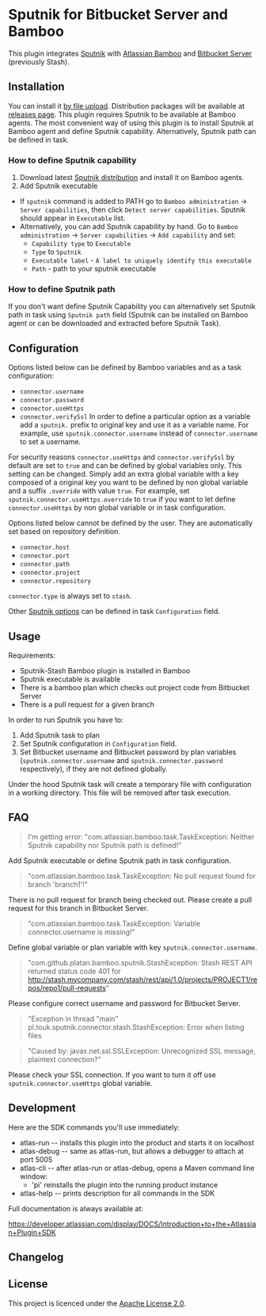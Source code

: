 # Sputnik for Bitbucket Server and Bamboo

This plugin integrates [Sputnik](https://github.com/TouK/sputnik) with [Atlassian Bamboo](https://www.atlassian.com/software/bamboo) and [Bitbucket Server](https://www.atlassian.com/software/bitbucket/server) (previously Stash).

## Installation
<!--
Plugin is available in [Atlassian Marketplace](https://marketplace.atlassian.com/plugins/com.github.platan.bamboo.sputnik.sputnik-bamboo-plugin/server/overview). You can install it [from the Marketplace](https://confluence.atlassian.com/display/UPM/Finding+new+add-ons) or [by file upload](https://confluence.atlassian.com/display/UPM/Installing+add-ons). 
 -->
You can install it [by file upload](https://confluence.atlassian.com/display/UPM/Installing+add-ons). Distribution packages will be available at [releases page](https://github.com/platan/sputnik-stash-bamboo-plugin/releases).
This plugin requires Sputnik to be available at Bamboo agents. The most convenient way of using this plugin is to install Sputnik at Bamboo agent and define Sputnik capability. Alternatively, Sputnik path can be defined in task.

### How to define Sputnik capability
1. Download latest [Sputnik distribution](https://github.com/TouK/sputnik/releases) and install it on Bamboo agents.
2. Add Sputnik executable
  - If `sputnik` command is added to PATH go to `Bamboo administration` -> `Server capabilities`, then click `Detect server capabilities`. Sputnik should appear in `Executable` list.
  - Alternatively, you can add Sputnik capability by hand. Go to `Bamboo administration` -> `Server capabilities` -> `Add capability` and set:
    - `Capability type` to `Executable`
    - `Type` to `Sputnik`
    - `Executable label` - `A label to uniquely identify this executable`
    - `Path` - path to your sputnik executable

### How to define Sputnik path
If you don't want define Sputnik Capability you can alternatively set Sputnik path in task using `Sputnik path` field (Sputnik can be installed on Bamboo agent or can be downloaded and extracted before Sputnik Task).

## Configuration
Options listed below can be defined by Bamboo variables and as a task configuration:
- `connector.username`
- `connector.password`
- `connector.useHttps`
- `connector.verifySsl`
In order to define a particular option as a variable add a `sputnik.` prefix to original key and use it as a variable name. For example, use `sputnik.connector.username` instead of `connector.username` to set a username.

For security reasons `connector.useHttps` and `connector.verifySsl` by default are set to `true` and can be defined by global variables only. This setting can be changed. Simply add an extra global variable with a key composed of a original key you want to be defined by non global variable and a suffix `.override` with value `true`. For example, set `sputnik.connector.useHttps.override` to `true` if you want to let define `connector.useHttps` by non global variable or in task configuration.

Options listed below cannot be defined by the user. They are automatically set based on repository definition.
- `connector.host`
- `connector.port`
- `connector.path`
- `connector.project`
- `connector.repository`

`connector.type` is always set to `stash`.

Other [Sputnik options](https://github.com/TouK/sputnik/blob/master/src/main/java/pl/touk/sputnik/configuration/GeneralOption.java) can be defined in task `Configuration` field. 

## Usage
Requirements:
- Sputnik-Stash Bamboo plugin is installed in Bamboo
- Sputnik executable is available
- There is a bamboo plan which checks out project code from Bitbucket Server
- There is a pull request for a given branch

In order to run Sputnik you have to:

1. Add Sputnik task to plan
1. Set Sputnik configuration in `Configuration` field. 
1. Set Bitbucket username and Bitbucket password by plan variables (`sputnik.connector.username` and `sputnik.connector.password` respectively), if they are not defined globally. 

Under the hood Sputnik task will create a temporary file with configuration in a working directory. This file will be removed after task execution.  

## FAQ
> I'm getting error: "com.atlassian.bamboo.task.TaskException: Neither Sputnik capability nor Sputnik path is defined!"

Add Sputnik executable or define Sputnik path in task configuration.


> "com.atlassian.bamboo.task.TaskException: No pull request found for branch 'branch1'!"

There is no pull request for branch being checked out. Please create a pull request for this branch in Bitbucket Server.


> "com.atlassian.bamboo.task.TaskException: Variable connector.username is missing!"

Define global variable or plan variable with key `sputnik.connector.username`.  


> "com.github.platan.bamboo.sputnik.StashException: Stash REST API returned status code 401 for http://stash.mycompany.com/stash/rest/api/1.0/projects/PROJECT1/repos/repo1/pull-requests"

Please configure correct username and password for Bitbucket Server.


> "Exception in thread "main" pl.touk.sputnik.connector.stash.StashException: Error when listing files

> "Caused by: javax.net.ssl.SSLException: Unrecognized SSL message, plaintext connection?"

Please check your SSL connection. If you want to turn it off use `sputnik.connector.useHttps` global variable. 

## Development

Here are the SDK commands you'll use immediately:

- atlas-run   -- installs this plugin into the product and starts it on localhost
- atlas-debug -- same as atlas-run, but allows a debugger to attach at port 5005
- atlas-cli   -- after atlas-run or atlas-debug, opens a Maven command line window:
    - 'pi' reinstalls the plugin into the running product instance
- atlas-help  -- prints description for all commands in the SDK

Full documentation is always available at:

https://developer.atlassian.com/display/DOCS/Introduction+to+the+Atlassian+Plugin+SDK

## Changelog
<!--
### 0.1.0 (2016-11-XX[TODO])
- initial release
-->
## License
This project is licenced under the [Apache License 2.0](https://github.com/platan/sputnik-stash-bamboo-plugin/releases).
